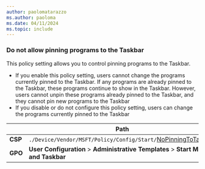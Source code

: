 ```yaml
---
author: paolomatarazzo
ms.author: paoloma
ms.date: 04/11/2024
ms.topic: include
---
```


### Do not allow pinning programs to the Taskbar

This policy setting allows you to control pinning programs to the Taskbar.

- If you enable this policy setting, users cannot change the programs currently pinned to the Taskbar. If any programs are already pinned to the Taskbar, these programs continue to show in the Taskbar. However, users cannot unpin these programs already pinned to the Taskbar, and they cannot pin new programs to the Taskbar
- If you disable or do not configure this policy setting, users can change the programs currently pinned to the Taskbar

|  | Path |
|--|--|
| **CSP** | `./Device/Vendor/MSFT/Policy/Config/Start/`[NoPinningToTaskbar](/windows/client-management/mdm/policy-csp-start#nopinningtotaskbar) |
| **GPO** | **User Configuration** > **Administrative Templates** > **Start Menu and Taskbar** |
